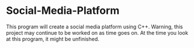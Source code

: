 # Social-Media-Platform
This program will create a social media platform using C++. Warning, this project may continue to be worked on as time goes on. At the time you look at this program, it might be unfinished.
